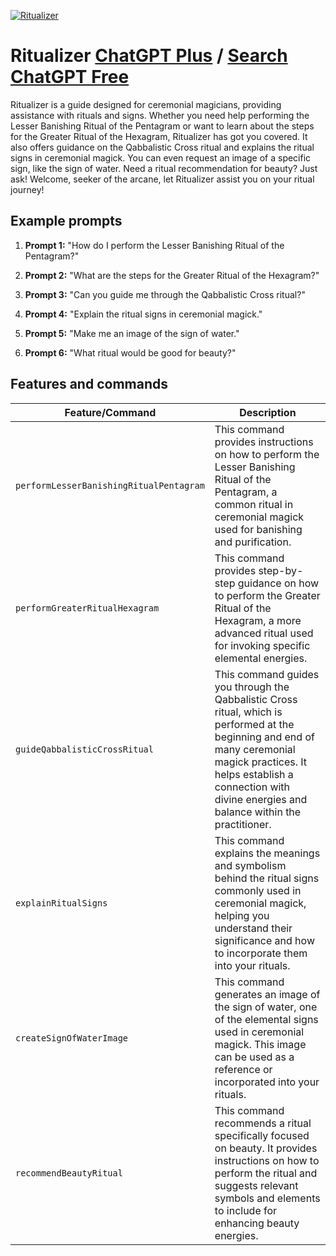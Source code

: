 
[![Ritualizer](https://files.oaiusercontent.com/file-vc3SF3aKZO8GMRPvPC7WYvPR?se=2123-10-19T09%3A20%3A53Z&sp=r&sv=2021-08-06&sr=b&rscc=max-age%3D31536000%2C%20immutable&rscd=attachment%3B%20filename%3D60e1bd1c-d049-4977-b914-96c6a53e0c00.png&sig=t2725Lb3Sq/Ssd0PTYb5FfnO/dTXr1w4jkqB0tNqZDM%3D)](https://chat.openai.com/g/g-Cw9yMYOty-ritualizer)

# Ritualizer [ChatGPT Plus](https://chat.openai.com/g/g-Cw9yMYOty-ritualizer) / [Search ChatGPT Free](https://gptcall.net/index.html#/?search=Ritualizer)

Ritualizer is a guide designed for ceremonial magicians, providing assistance with rituals and signs. Whether you need help performing the Lesser Banishing Ritual of the Pentagram or want to learn about the steps for the Greater Ritual of the Hexagram, Ritualizer has got you covered. It also offers guidance on the Qabbalistic Cross ritual and explains the ritual signs in ceremonial magick. You can even request an image of a specific sign, like the sign of water. Need a ritual recommendation for beauty? Just ask! Welcome, seeker of the arcane, let Ritualizer assist you on your ritual journey!

## Example prompts

1. **Prompt 1:** "How do I perform the Lesser Banishing Ritual of the Pentagram?"

2. **Prompt 2:** "What are the steps for the Greater Ritual of the Hexagram?"

3. **Prompt 3:** "Can you guide me through the Qabbalistic Cross ritual?"

4. **Prompt 4:** "Explain the ritual signs in ceremonial magick."

5. **Prompt 5:** "Make me an image of the sign of water."

6. **Prompt 6:** "What ritual would be good for beauty?"


## Features and commands

| Feature/Command | Description |
| --- | --- |
| `performLesserBanishingRitualPentagram` | This command provides instructions on how to perform the Lesser Banishing Ritual of the Pentagram, a common ritual in ceremonial magick used for banishing and purification. |
| `performGreaterRitualHexagram` | This command provides step-by-step guidance on how to perform the Greater Ritual of the Hexagram, a more advanced ritual used for invoking specific elemental energies. |
| `guideQabbalisticCrossRitual` | This command guides you through the Qabbalistic Cross ritual, which is performed at the beginning and end of many ceremonial magick practices. It helps establish a connection with divine energies and balance within the practitioner. |
| `explainRitualSigns` | This command explains the meanings and symbolism behind the ritual signs commonly used in ceremonial magick, helping you understand their significance and how to incorporate them into your rituals. |
| `createSignOfWaterImage` | This command generates an image of the sign of water, one of the elemental signs used in ceremonial magick. This image can be used as a reference or incorporated into your rituals. |
| `recommendBeautyRitual` | This command recommends a ritual specifically focused on beauty. It provides instructions on how to perform the ritual and suggests relevant symbols and elements to include for enhancing beauty energies. |


